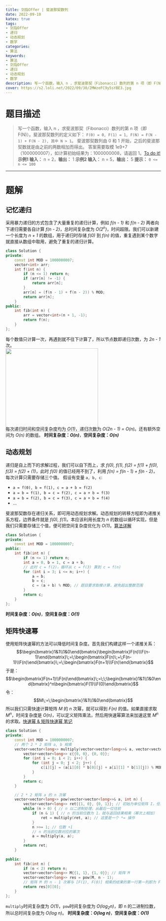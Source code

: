 ```yaml
---
title: 剑指Offer | 斐波那契数列
date: 2022-09-10
katex: true
tags:
- 剑指Offer
- 递归
- 动态规划
- 数学
categories:
- 算法
keywords:
- 算法
- 剑指Offer
- 递归
- 动态规划
- 数学
description: 写一个函数，输入 n ，求斐波那契（Fibonacci）数列的第 n 项（即 F(N)）。
cover: https://s2.loli.net/2022/09/30/2MWzeFC9y5sYBE3.jpg
---
```

# 题目描述
> 写一个函数，输入 n ，求斐波那契（Fibonacci）数列的第 n 项（即 F(N)）。斐波那契数列的定义如下：
> `F(0) = 0, F(1) = 1, F(N) = F(N - 1) + F(N - 2), 其中 N > 1`。
> 斐波那契数列由 0 和 1 开始，之后的斐波那契数就是由之前的两数相加而得出。
> 答案需要取模 1e9+7（1000000007），如计算初始结果为：1000000008，请返回 1。[To do it!](https://leetcode.cn/problems/fei-bo-na-qi-shu-lie-lcof/)
> **示例1 输入：** n = 2，**输出：** 1
> **示例2 输入：** n = 5，**输出：** 5
> **提示：** `0 <= n <= 100`

---

# 题解
## 记忆递归
采用暴力递归的方式包含了大量重复的递归计算，例如 *f(n - 1)* 和 *f(n - 2)* 两者向下递归需要各自计算 *f(n - 2)*，总时间复杂度为 *O($2^n$)*，时间超限。我们可以新建一个长度为 *n + 1* 的数组，用于递归时存储 *f(0)* 到 *f(n)* 的值，重复遇到某个数字就直接从数组中取用，避免了重复的递归计算。
```C++
class Solution {
private:
    const int MOD = 1000000007;
    vector<int> arr;
    int f(int n) {
        if (n <= 1) return n;
        if (arr[n] != -1) {
            return arr[n];
        }
        arr[n] = (f(n - 1) + f(n - 2)) % MOD;
        return arr[n];
    }
public:
    int fib(int n) {
        arr = vector<int>(n + 1, -1);
        return f(n);
    }
};
```
每个数值只计算一次，再遇到就不往下计算了，所以节点数即递归次数，为 *2n - 1* 次。
<img src='https://s2.loli.net/2022/09/10/gEt84M2z9fHPwip.png' style='margin-right: 400px; margin-bottom: -20px; width: 300px; height: 270px'/>
每次递归时间和空间复杂度均为 *O(1)*，递归次数为 *O(2n - 1) = O(n)*。还有额外空间为 *O(n)* 的数组。
**时间复杂度：_O(n)_**，**空间复杂度：_O(n)_**

## 动态规划
递归是自上而下的求解过程，我们可以自下而上，求 *f(0), f(1), f(2) = f(1) + f(0), f(3) = f(2) + (1)*，此时 *f(0)* 的值已经用不到了，利用 *f(n) = f(n - 1) + f(n - 2)*，每次计算只需要存储三个值。
假设有变量 `a, b, c`: 
- `a = f(0), b = f(1), c = a + b = f(2)`
- `a = b = f(1), b = c = f(2), c = a + b = f(3)`
- `a = b = f(2), b = c = f(3), c = a + b = f(4)`
- ...  

斐波那契数存在递归关系，即可用动态规划求解。动态规划的转移方程即为递推关系方程，边界条件就是 *f(0), f(1)*。本应该利用长度为 *n* 的数组以循环实现，但是我们只需要存储三个值，便可把空间复杂度优化为 *O(1)*。[算法详解](https://leetcode.cn/problems/fei-bo-na-qi-shu-lie-lcof/solution/fei-bo-na-qi-shu-lie-by-leetcode-solutio-hbss/)
```C++
class Solution {
private:
    const int MOD = 1000000007;
public:
    int fib(int n) {
        if (n <= 1) return n;
        int a = 0, b = 1, c = a + b;
        // 此时 c = f(2)，循环从 c = f(3) 算到 c = f(n)
        for (int i = 3; i <= n; i++) {
            a = b;
            b = c;
            c = (a + b) % MOD; // 题目要求取模计算，避免超出整数范围
        }
        return c;
    }
};
```
**时间复杂度：_O(n)_**，**空间复杂度：_O(1)_**

## 矩阵快速幂
使用矩阵快速幂的方法可以降低时间复杂度。首先我们构建这样一个递推关系：
$$\begin{bmatrix}1&1\\1&0\end{bmatrix}\begin{bmatrix}F(n)\\F(n-1)\end{bmatrix}\;=\;\begin{bmatrix}F(n)\;+\;F(n-1)\\F(n)\end{bmatrix}\;=\;\begin{bmatrix}F(n+1)\\F(n)\end{bmatrix}$$
于是：
$$\begin{bmatrix}F(n+1)\\F(n)\end{bmatrix}\;=\;\;\begin{bmatrix}1&1\\1&0\end{bmatrix}^n\begin{bmatrix}F(1)\\F(0)\end{bmatrix}$$
令：
$$M\;=\;\begin{bmatrix}1&1\\1&0\end{bmatrix}$$
所以我们只需快速计算矩阵 *M* 的 *n* 次幂，就可以得到 *F(n)* 的值。如果直接求取 $M^n$，时间复杂度是 *O(n)*，可以定义矩阵乘法，然后用快速幂算法来加速这里 $M^n$ 的求取。[快速幂 & 矩阵快速幂 笔记](https://leetcode.cn/problems/fei-bo-na-qi-shu-lie-lcof/solution/kuai-su-mi-ju-zhen-kuai-su-mi-bi-ji-by-e-fvt9/)
```C++
class Solution {
private:
    const int MOD = 1000000007;
    // 两个 2 * 2 矩阵 a, b 相乘
    vector<vector<long>> multiply(vector<vector<long>>& a, vector<vector<long>>& b) {
        vector<vector<long>> c{{0, 0}, {0, 0}};
        for (int i = 0; i < 2; i++) {
            for (int j = 0; j < 2; j++) {
                c[i][j] = (a[i][0] * b[0][j] + a[i][1] * b[1][j]) % MOD;
            }
        }
        return c;
    }

    // 2 * 2 矩阵 a 的 n 次幂
    vector<vector<long>> pow(vector<vector<long>>& a, int n) {
        vector<vector<long>> ret{{1, 0}, {0, 1}}; // 初始为单位矩阵 I，任意矩阵 M，I * M = M
        while (n > 0) { // n 以二进制处理，从最后一位往前
            if (n & 1) { // n 的当前位数为 1，就与返回结果相乘（幂次上相加）
                ret = multiply(ret, a); // 这里是一个 *= 操作
            }
            n >>= 1; // 位数 +1
            // n 的当前位数对应的幂次
            a = multiply(a, a);
        }
        return ret;
    }
    
public:
    int fib(int n) {
        if (n < 2) return n;
        vector<vector<long>> M{{1, 1}, {1, 0}}; // 矩阵 M
        vector<vector<long>> res = pow(M, n - 1);
        // 矩阵 M 的 n - 1 次幂与 [F(1), F(0)] 相乘的结果的第一行第一列即为 F(n)
        return res[0][0];
    }
};
```
`multiply`时间复杂度为 *O(1)*，`pow`时间复杂度为 *O($\log_2n$)*，即 n 的二进制位数，所以总时间复杂度为 *O(log n)*。
**时间复杂度：_O(log n)_**，**空间复杂度：_O(1)_**